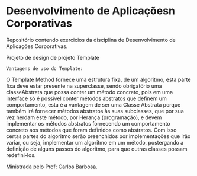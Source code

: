 # Desenvolvimento de Aplicaçõesn Corporativas

Repositório contendo exercicios da disciplina de Desenvolvimento de Aplicações Corporativas.

Projeto de design de projeto Template

    Vantagens de uso do Template:

   O Template Method fornece uma estrutura fixa, de um algoritmo, esta parte fixa deve estar presente na superclasse,
   sendo obrigatório uma classeAbstrata que possa conter um método concreto, pois em uma interface só é possível conter
   métodos abstratos que definem um comportamento, esta é a vantagem de ser uma Classe Abstrata porque também irá fornecer
   métodos abstratos às suas subclasses, que por sua vez herdam este método, por Herança (programação), e devem implementar
   os métodos abstratos fornecendo um comportamento concreto aos métodos que foram definidos como abstratos. Com isso certas
   partes do algoritmo serão preenchidos por implementações que irão variar, ou seja, implementar um algoritmo em um método, 
   postergando a definição de alguns passos do algoritmo, para que outras classes possam redefiní-los.

Ministrada pelo Prof: Carlos Barbosa.
